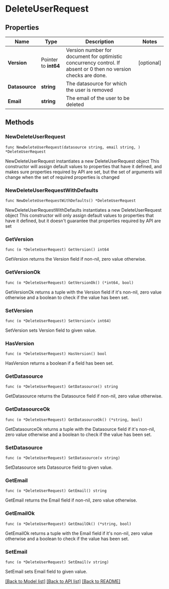 # DeleteUserRequest

## Properties

Name | Type | Description | Notes
------------ | ------------- | ------------- | -------------
**Version** | Pointer to **int64** | Version number for document for optimistic concurrency control. If absent or 0 then no version checks are done. | [optional] 
**Datasource** | **string** | The datasource for which the user is removed | 
**Email** | **string** | The email of the user to be deleted | 

## Methods

### NewDeleteUserRequest

`func NewDeleteUserRequest(datasource string, email string, ) *DeleteUserRequest`

NewDeleteUserRequest instantiates a new DeleteUserRequest object
This constructor will assign default values to properties that have it defined,
and makes sure properties required by API are set, but the set of arguments
will change when the set of required properties is changed

### NewDeleteUserRequestWithDefaults

`func NewDeleteUserRequestWithDefaults() *DeleteUserRequest`

NewDeleteUserRequestWithDefaults instantiates a new DeleteUserRequest object
This constructor will only assign default values to properties that have it defined,
but it doesn't guarantee that properties required by API are set

### GetVersion

`func (o *DeleteUserRequest) GetVersion() int64`

GetVersion returns the Version field if non-nil, zero value otherwise.

### GetVersionOk

`func (o *DeleteUserRequest) GetVersionOk() (*int64, bool)`

GetVersionOk returns a tuple with the Version field if it's non-nil, zero value otherwise
and a boolean to check if the value has been set.

### SetVersion

`func (o *DeleteUserRequest) SetVersion(v int64)`

SetVersion sets Version field to given value.

### HasVersion

`func (o *DeleteUserRequest) HasVersion() bool`

HasVersion returns a boolean if a field has been set.

### GetDatasource

`func (o *DeleteUserRequest) GetDatasource() string`

GetDatasource returns the Datasource field if non-nil, zero value otherwise.

### GetDatasourceOk

`func (o *DeleteUserRequest) GetDatasourceOk() (*string, bool)`

GetDatasourceOk returns a tuple with the Datasource field if it's non-nil, zero value otherwise
and a boolean to check if the value has been set.

### SetDatasource

`func (o *DeleteUserRequest) SetDatasource(v string)`

SetDatasource sets Datasource field to given value.


### GetEmail

`func (o *DeleteUserRequest) GetEmail() string`

GetEmail returns the Email field if non-nil, zero value otherwise.

### GetEmailOk

`func (o *DeleteUserRequest) GetEmailOk() (*string, bool)`

GetEmailOk returns a tuple with the Email field if it's non-nil, zero value otherwise
and a boolean to check if the value has been set.

### SetEmail

`func (o *DeleteUserRequest) SetEmail(v string)`

SetEmail sets Email field to given value.



[[Back to Model list]](../README.md#documentation-for-models) [[Back to API list]](../README.md#documentation-for-api-endpoints) [[Back to README]](../README.md)


